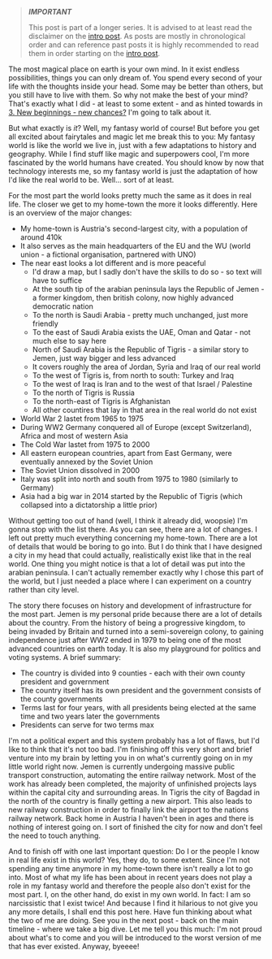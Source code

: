 > **_IMPORTANT_**
>
> This post is part of a longer series.
> It is advised to at least read the disclaimer on the [intro post](/blog/2023-02-03-mental1/).
> As posts are mostly in chronological order and can reference past posts it is highly recommended to read them in order
> starting on the [intro post](/blog/2023-02-03-mental1/).

The most magical place on earth is your own mind.
In it exist endless possibilities, things you can only dream of.
You spend every second of your life with the thoughts inside your head.
Some may be better than others, but you still have to live with them.
So why not make the best of your mind?
That's exactly what I did - at least to some extent - and as hinted towards
in [3. New beginnings - new chances?](/blog/2023-02-06-mental3/) I'm going to talk about it.

But what exactly is _it_?
Well, my fantasy world of course!
But before you get all excited about fairytales and magic let me break this to you:
My fantasy world is like the world we live in, just with a few adaptations to history and geography.
While I find stuff like magic and superpowers cool, I'm more fascinated by the world humans have created.
You should know by now that technology interests me, so my fantasy world is just the adaptation of how I'd like the real
world to be.
Well... sort of at least.

For the most part the world looks pretty much the same as it does in real life.
The closer we get to my home-town the more it looks differently.
Here is an overview of the major changes:

* My home-town is Austria's second-largest city, with a population of around 410k
* It also serves as the main headquarters of the EU and the WU (world union - a fictional organisation, partnered with
  UNO)
* The near east looks a lot different and is more peaceful
    - I'd draw a map, but I sadly don't have the skills to do so - so text will have to suffice
    - At the south tip of the arabian peninsula lays the Republic of Jemen - a former kingdom, then british colony, now
      highly advanced democratic nation
    - To the north is Saudi Arabia - pretty much unchanged, just more friendly
    - To the east of Saudi Arabia exists the UAE, Oman and Qatar - not much else to say here
    - North of Saudi Arabia is the Republic of Tigris - a similar story to Jemen, just way bigger and less advanced
    - It covers roughly the area of Jordan, Syria and Iraq of our real world
    - To the west of Tigris is, from north to south: Turkey and Iraq
    - To the west of Iraq is Iran and to the west of that Israel / Palestine
    - To the north of Tigris is Russia
    - To the north-east of Tigris is Afghanistan
    - All other countires that lay in that area in the real world do not exist
* World War 2 lastet from 1965 to 1975
* During WW2 Germany conquered all of Europe (except Switzerland), Africa and most of western Asia
* The Cold War lastet from 1975 to 2000
* All eastern european countries, apart from East Germany, were eventually annexed by the Soviet Union
* The Soviet Union dissolved in 2000
* Italy was split into north and south from 1975 to 1980 (similarly to Germany)
* Asia had a big war in 2014 started by the Republic of Tigris (which collapsed into a dictatorship a little prior)

Without getting too out of hand (well, I think it already did, woopsie) I'm gonna stop with the list there.
As you can see, there are a lot of changes.
I left out pretty much everything concerning my home-town.
There are a lot of details that would be boring to go into.
But I do think that I have designed a city in my head that could actually, realistically exist like that in the real
world.
One thing you might notice is that a lot of detail was put into the arabian peninsula.
I can't actually remember exactly why I chose this part of the world, but I just needed a place where I can experiment
on a country rather than city level.

The story there focuses on history and development of infrastructure for the most part.
Jemen is my personal pride because there are a lot of details about the country.
From the history of being a progressive kingdom, to being invaded by Britain and turned into a semi-sovereign colony, to
gaining independence just after WW2 ended in 1979 to being one of the most advanced countries on earth today.
It is also my playground for politics and voting systems.
A brief summary:

* The country is divided into 9 counties - each with their own county president and government
* The country itself has its own president and the government consists of the county governments
* Terms last for four years, with all presidents being elected at the same time and two years later the governments
* Presidents can serve for two terms max

I'm not a political expert and this system probably has a lot of flaws, but I'd like to think that it's not too bad.
I'm finishing off this very short and brief venture into my brain by letting you in on what's currently going on in my
little world right now.
Jemen is currently undergoing massive public transport construction, automating the entire railway network.
Most of the work has already been completed, the majority of unfinished projects lays within the capital city and
surrounding areas.
In Tigris the city of Bagdad in the north of the country is finally getting a new airport.
This also leads to new railway construction in order to finally link the airport to the nations railway network.
Back home in Austria I haven't been in ages and there is nothing of interest going on.
I sort of finished the city for now and don't feel the need to touch anything.

And to finish off with one last important question: Do I or the people I know in real life exist in this world?
Yes, they do, to some extent.
Since I'm not spending any time anymore in my home-town there isn't really a lot to go into.
Most of what my life has been about in recent years does not play a role in my fantasy world and therefore the people
also don't exist for the most part.
I, on the other hand, do exist in my own world.
In fact: I am so narcissistic that I exist twice!
And because I find it hilarious to not give you any more details, I shall end this post here.
Have fun thinking about what the two of me are doing.
See you in the next post - back on the main timeline - where we take a big dive.
Let me tell you this much: I'm not proud about what's to come and you will be introduced to the worst version of me that
has ever existed.
Anyway, byeeee!